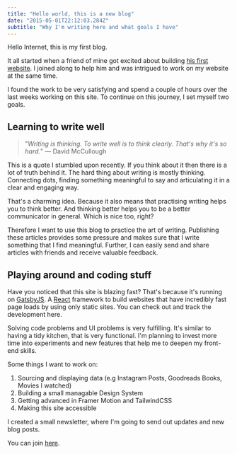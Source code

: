 ```yaml
---
title: "Hello world, this is a new blog"
date: "2015-05-01T22:12:03.284Z"
subtitle: "Why I'm writing here and what goals I have"
---
```


Hello Internet, this is my first blog.

It all started when a friend of mine got excited about building [his first website](https://www.quechup.me/). I joined along to help him and was intrigued to work on my website at the same time.

I found the work to be very satisfying and spend a couple of hours over the last weeks working on this site. To continue on this journey, I set myself two goals.

## Learning to write well

> "_Writing is thinking. To write well is to think clearly. That's why it's so hard._" ― David McCullough

This is a quote I stumbled upon recently. If you think about it then there is a lot of truth behind it. The hard thing about writing is mostly thinking. Connecting dots, finding something meaningful to say and articulating it in a clear and engaging way.

That's a charming idea. Because it also means that practising writing helps you to think better. And thinking better helps you to be a better communicator in general. Which is nice too, right?

Therefore I want to use this blog to practice the art of writing. Publishing these articles provides some pressure and makes sure that I write something that I find meaningful. Further, I can easily send and share articles with friends and receive valuable feedback.

## Playing around and coding stuff

Have you noticed that this site is blazing fast? That's because it's running on [GatsbyJS](<[https://www.gatsbyjs.org](https://www.gatsbyjs.org/)>). A [React](https://reactjs.org/) framework to build websites that have incredibly fast page loads by using only static sites. You can check out and track the development here.

Solving code problems and UI problems is very fulfilling. It's similar to having a tidy kitchen, that is very functional. I'm planning to invest more time into experiments and new features that help me to deepen my front-end skills.

Some things I want to work on:

1. Sourcing and displaying data (e.g Instagram Posts, Goodreads Books, Movies I watched)
2. Building a small managable Design System
3. Getting advanced in Framer Motion and TailwindCSS
4. Making this site accessible

I created a small newsletter, where I'm going to send out updates and new blog posts.

You can join [here](http://eepurl.com/gHSWgD).
